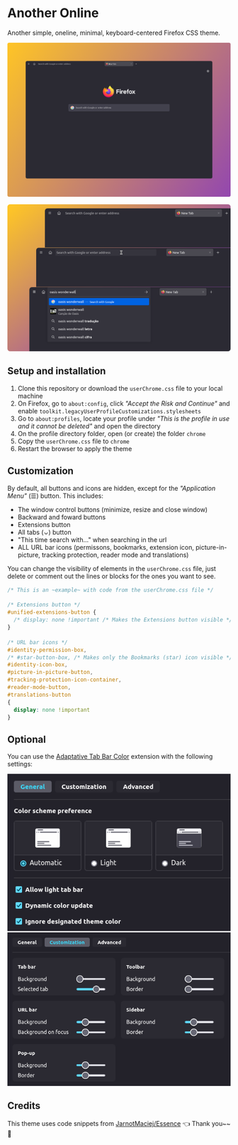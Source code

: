 # Another Online

Another simple, oneline, minimal, keyboard-centered Firefox CSS theme.

![Screenshot](ass/screenshot.png)

![Screenshot0](ass/screenshot2.png)

## Setup and installation
1. Clone this repository or download the `userChrome.css` file to your local machine
2. On Firefox, go to `about:config`, click *"Accept the Risk and Continue"* and enable `toolkit.legacyUserProfileCustomizations.stylesheets`
3. Go to `about:profiles`, locate your profile under *"This is the profile in use and it cannot be deleted"* and open the directory
4. On the profile directory folder, open (or create) the folder `chrome`
5. Copy the `userChrome.css` file to `chrome`
6. Restart the browser to apply the theme

## Customization

By default, all buttons and icons are hidden, except for the *"Application Menu"* (☰) button. This includes:
- The window control buttons (minimize, resize and close window)
- Backward and foward buttons
- Extensions button
- All tabs (⌄) button
- "This time search with..." when searching in the url
- ALL URL bar icons (permissons, bookmarks, extension icon, picture-in-picture, tracking protection, reader mode and translations)

You can change the visibility of elements in the `userChrome.css` file, just delete or comment out the lines or blocks for the ones you want to see.

```css
/* This is an ~example~ with code from the userChrome.css file */

/* Extensions button */
#unified-extensions-button {
  /* display: none !important /* Makes the Extensions button visible */
}

/* URL bar icons */
#identity-permission-box,
/* #star-button-box, /* Makes only the Bookmarks (star) icon visible */
#identity-icon-box,
#picture-in-picture-button,
#tracking-protection-icon-container,
#reader-mode-button,
#translations-button
{
  display: none !important
}
```

## Optional

You can use the [Adaptative Tab Bar Color](https://addons.mozilla.org/en-US/firefox/addon/adaptive-tab-bar-colour/) extension with the following settings:

![extension1](ass/screenshot-extension.png)
![extension2](ass/screenshot-extension2.png)

## Credits
This theme uses code snippets from [JarnotMaciej/Essence](https://github.com/JarnotMaciej/Essence) 👈 Thank you~~ 🤗 
